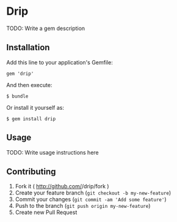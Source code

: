 # Drip

TODO: Write a gem description

## Installation

Add this line to your application's Gemfile:

    gem 'drip'

And then execute:

    $ bundle

Or install it yourself as:

    $ gem install drip

## Usage

TODO: Write usage instructions here

## Contributing

1. Fork it ( http://github.com/<my-github-username>/drip/fork )
2. Create your feature branch (`git checkout -b my-new-feature`)
3. Commit your changes (`git commit -am 'Add some feature'`)
4. Push to the branch (`git push origin my-new-feature`)
5. Create new Pull Request
